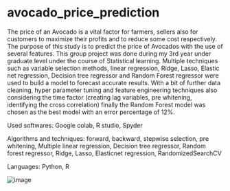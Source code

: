# avocado_price_prediction

The price of an Avocado is a vital factor for farmers, sellers also for customers to maximize their profits and to reduce some cost respectively. The purpose of this study is to predict the price of Avocados with the use of several features. This group project was done during my 3rd year under graduate level under the course of Statistical learning. Multiple techniques such as variable  selection methods, linear regression, Ridge, Lasso, Elastic net regression, Decision tree regressor and Random Forest regressor were used to build a model to forecast accurate results. With a bit of further data cleaning, hyper parameter tuning and feature engineering techniques also considering the time factor (creating lag variables, pre whitening, identifying the cross correlation) finally the Random Forest model was chosen as the best model with an error percentage of 12%. 

Used softwares: Google colab, R studio, Spyder

Algorithms and techniques: forward, backward, stepwise selection, pre whitening, Multiple linear regression, Decision tree regressor, Random forest regressor, Ridge, Lasso, Elasticnet regression, RandomizedSearchCV

Languages: Python, R

![image](https://user-images.githubusercontent.com/86557599/205424646-a7815a39-09b1-4bbc-9d78-b9d0e16d3223.png)

